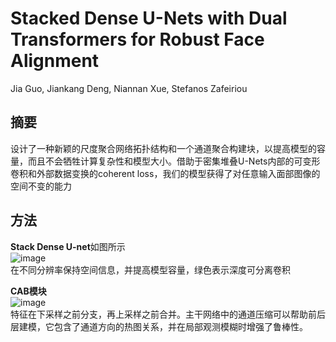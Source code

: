 # Stacked Dense U-Nets with Dual Transformers for Robust Face Alignment
Jia Guo, Jiankang Deng, Niannan Xue, Stefanos Zafeiriou  
## 摘要
设计了一种新颖的尺度聚合网络拓扑结构和一个通道聚合构建块，以提高模型的容量，而且不会牺牲计算复杂性和模型大小。借助于密集堆叠U-Nets内部的可变形卷积和外部数据变换的coherent loss，我们的模型获得了对任意输入面部图像的空间不变的能力  
## 方法  
**Stack Dense U-net**如图所示  
![image](https://raw.githubusercontent.com/terrencewayne/Paper-notes/master/images/stack-unet0.png "structure")  
在不同分辨率保持空间信息，并提高模型容量，绿色表示深度可分离卷积  

**CAB模块**  
![image](https://raw.githubusercontent.com/terrencewayne/Paper-notes/master/images/stack-unet1.png "CAB")  
特征在下采样之前分支，再上采样之前合并。主干网络中的通道压缩可以帮助前后层建模，它包含了通道方向的热图关系，并在局部观测模糊时增强了鲁棒性。  
